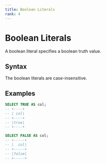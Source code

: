 ```yaml
---
title: Boolean Literals
rank: 4
---
```


# Boolean Literals

A boolean literal specifies a boolean truth value.

## Syntax

<SyntaxBlock>
  <SyntaxText raw="'TRUE'|'FALSE'" />
</SyntaxBlock>

The boolean literals are case-insensitive.

## Examples

```sql
SELECT TRUE AS col;
-- +----+
-- | col|
-- +----+
-- |true|
-- +----+

SELECT FALSE AS col;
-- +-----+
-- |  col|
-- +-----+
-- |false|
-- +-----+
```

<script setup>
import SyntaxBlock from "@theme/components/SyntaxBlock.vue";
import SyntaxText from "@theme/components/SyntaxText.vue";
</script>
